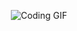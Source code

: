 <p align="center">
  <img src="https://i.pinimg.com/originals/dd/41/78/dd4178a45e6e3210c9d57e8cb1ab4ca3.gif" alt="Coding GIF" />
</p>
